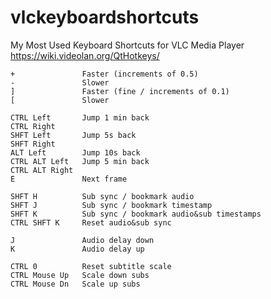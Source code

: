 # vlckeyboardshortcuts
My Most Used Keyboard Shortcuts for VLC Media Player
https://wiki.videolan.org/QtHotkeys/

```
+               Faster (increments of 0.5)
-               Slower
]               Faster (fine / increments of 0.1)
[               Slower

CTRL Left       Jump 1 min back
CTRL Right
SHFT Left       Jump 5s back
SHFT Right
ALT Left        Jump 10s back
CTRL ALT Left   Jump 5 min back
CTRL ALT Right
E               Next frame

SHFT H          Sub sync / bookmark audio
SHFT J          Sub sync / bookmark timestamp
SHFT K          Sub sync / bookmark audio&sub timestamps
CTRL SHFT K     Reset audio&sub sync

J               Audio delay down
K               Audio delay up

CTRL 0          Reset subtitle scale
CTRL Mouse Up   Scale down subs
CTRL Mouse Dn   Scale up subs
```
